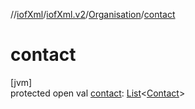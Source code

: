//[iofXml](../../../index.md)/[iofXml.v2](../index.md)/[Organisation](index.md)/[contact](contact.md)

# contact

[jvm]\
protected open val [contact](contact.md): [List](https://docs.oracle.com/javase/8/docs/api/java/util/List.html)<[Contact](../-contact/index.md)>
